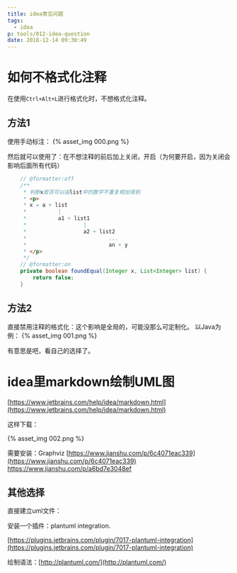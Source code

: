```yaml
---
title: idea常见问题
tags:
  - idea
p: tools/012-idea-question
date: 2018-12-14 09:30:49
---
```


# 如何不格式化注释
在使用`Ctrl+Alt+L`进行格式化时，不想格式化注释。

## 方法1
使用手动标注：
{% asset_img 000.png %}

然后就可以使用了：在不想注释的前后加上关闭，开启（为何要开启，因为关闭会影响后面所有代码）
```java
	// @formatter:off
	/**
	 * 判断x是否可以由list中的数字不重复相加得到
	 * <p>
	 * x = a + list
	 *          |
	 *          a1 + list1
	 *                  |
	 *                  a2 + list2
	 *                          ...
	 *                          an + y
	 * </p>
	 */
	// @formatter:on
	private boolean foundEqual(Integer x, List<Integer> list) {
		return false;
	}
```
## 方法2
直接禁用注释的格式化：这个影响是全局的，可能没那么可定制化。
以Java为例：
{% asset_img 001.png %}

有意思是吧，看自己的选择了。

# idea里markdown绘制UML图

[https://www.jetbrains.com/help/idea/markdown.html](https://www.jetbrains.com/help/idea/markdown.html)

这样下载：

{% asset_img 002.png %}

需要安装：Graphviz
[https://www.jianshu.com/p/6c4071eac339](https://www.jianshu.com/p/6c4071eac339)
https://www.jianshu.com/p/a6bd7e3048ef


## 其他选择
直接建立uml文件：

安装一个插件：plantuml integration.

[https://plugins.jetbrains.com/plugin/7017-plantuml-integration](https://plugins.jetbrains.com/plugin/7017-plantuml-integration)

绘制语法：[http://plantuml.com/](http://plantuml.com/)


